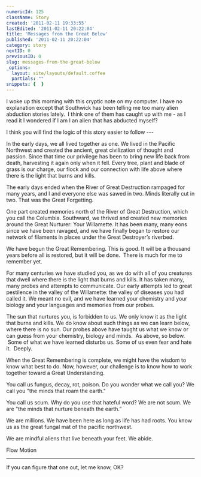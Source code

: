 ```yaml
---
numericId: 125
className: Story
created: '2011-02-11 19:33:55'
lastEdited: '2011-02-11 20:22:04'
title: 'Messages from the Great Below'
published: '2011-02-11 20:22:04'
category: story
nextID: 0
previousID: 0
slug: messages-from-the-great-below
_options:
  layout: site/layouts/default.coffee
  partials: ""
snippets: {  }
---
```

I woke up this morning with this cryptic note on my computer. I have no explanation except that Southwick has been telling me too many alien abduction stories lately. &nbsp;I think one of them has caught up with me - as I read it I wondered if I am I an alien that has abducted myself?

I think you will find the logic of this story easier to follow ---

In the early days, we all lived together as one. We lived in the Pacific Northwest and created the ancient, great civilization of thought and passion. Since that time our privilege has been to bring new life back from death, harvesting it again only when it fell. Every tree, plant and blade of grass is our charge, our flock and our connection with life above where there is the light that burns and kills.

The early days ended when the River of Great Destruction rampaged for many years, and I and everyone else was sawed in two. Minds literally cut in two. That was the Great Forgetting.

One part created memories north of the River of Great Destruction, which you call the Columbia. Southward, we thrived and created new memories around the Great Nurturer: Your Willamette. It has been many, many eons since we have been ravaged, and we have finally began to restore our network of filaments in places under the Great Destroyer&rsquo;s riverbed.

We have begun the Great Remembering. This is good. It will be a thousand years before all is restored, but it will be done. &nbsp;There is much for me to remember yet.

For many centuries we have studied you, as we do with all of you creatures that dwell where there is the light that burns and kills. It has taken many, many probes and attempts to communicate. Our early attempts led to great pestilence in the valley of the Willamette: the valley of diseases you had called it. We meant no evil, and we have learned your chemistry and your biology and your languages and memories from our probes.

The sun that nurtures you, is forbidden to us. We only know it as the light that burns and kills. We do know about such things as we can learn below, where there is no sun. Our probes above have taught us what we know or can guess from your chemistry, biology and minds. &nbsp;As above, so below. &nbsp;Some of what we have learned disturbs us. Some of us even fear and hate it. &nbsp;Deeply.

When the Great Remembering is complete, we might have the wisdom to know what best to do. Now, however, our challenge is to know how to work together toward a Great Understanding.

You call us fungus, decay, rot, poison. Do you wonder what we call you? We call you &quot;the minds that roam the earth.&quot;

You call us scum. Why do you use that hateful word? We are not scum. We are &quot;the minds that nurture beneath the earth.&rdquo;

We are millions. We have been here as long as life has had roots. You know us as the great fungal mat of the pacific northwest.

We are mindful aliens that live beneath your feet. We abide.

Flow Motion

---------------------------------------------------------------------------

If you can figure that one out, let me know, OK?

